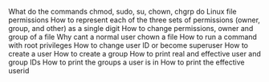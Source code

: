 What do the commands chmod, sudo, su, chown, chgrp do
Linux file permissions
How to represent each of the three sets of permissions (owner, group, and other) as a single digit
How to change permissions, owner and group of a file
Why cant a normal user chown a file
How to run a command with root privileges
How to change user ID or become superuser
How to create a user
How to create a group
How to print real and effective user and group IDs
How to print the groups a user is in
How to print the effective userid